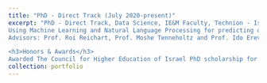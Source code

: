 ```yaml
---
title: "PhD - Direct Track (July 2020-present)"
excerpt: "PhD - Direct Track, Data Science, IE&M Faculty, Technion - Israel Institute of Technology.<br/>
Using Machine Learning and Natural Language Processing for predicting decision making in multi-agent interactions.<br/>
Advisors: Prof. Roi Reichart, Prof. Moshe Tenneholtz and Prof. Ido Erev.<br/>

<h3>Honors & Awards</h3>
Awarded The Council for Higher Education of Israel PhD scholarship for outstanding female students in the high-tech fields."
collection: portfolio
---
```


